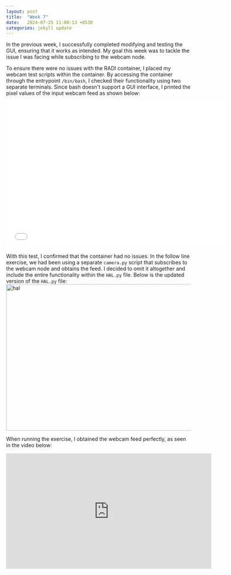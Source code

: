 ```yaml
---
layout: post
title:  "Week 7"
date:   2024-07-25 11:00:13 +0530
categories: jekyll update
---
```


In the previous week, I successfully completed modifying and testing the GUI, ensuring that it works as intended. My goal this week was to tackle the issue I was facing while subscribing to the webcam node.

To ensure there were no issues with the RADI container, I placed my webcam test scripts within the container. By accessing the container through the entrypoint `/bin/bash`, I checked their functionality using two separate terminals. Since bash doesn't support a GUI interface, I printed the pixel values of the input webcam feed as shown below:
<iframe src="../assets/images/root.jpeg" width="600" height="400" frameborder="0"></iframe>


With this test, I confirmed that the container had no issues. In the follow line exercise, we had been using a separate `camera.py` script that subscribes to the webcam node and obtains the feed. I decided to omit it altogether and include the entire functionality within the `HAL.py` file. Below is the updated version of the `HAL.py` file:
<img src = ".../assets/images/hal.jpeg" alt = "hal" width="600" height="400" frameborder="0"></img>

When running the exercise, I obtained the webcam feed perfectly, as seen in the video below:

<iframe width="560" height="315" src="https://www.youtube.com/embed/vQvqVLenFzo?si=s5kPmxkWWu8IAzaD" title="YouTube video player" frameborder="0" allow="accelerometer; autoplay; clipboard-write; encrypted-media; gyroscope; picture-in-picture; web-share" referrerpolicy="strict-origin-when-cross-origin" allowfullscreen></iframe>

